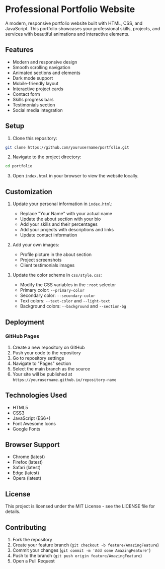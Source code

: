 # Professional Portfolio Website

A modern, responsive portfolio website built with HTML, CSS, and JavaScript. This portfolio showcases your professional skills, projects, and services with beautiful animations and interactive elements.

## Features

- Modern and responsive design
- Smooth scrolling navigation
- Animated sections and elements
- Dark mode support
- Mobile-friendly layout
- Interactive project cards
- Contact form
- Skills progress bars
- Testimonials section
- Social media integration

## Setup

1. Clone this repository:
```bash
git clone https://github.com/yourusername/portfolio.git
```

2. Navigate to the project directory:
```bash
cd portfolio
```

3. Open `index.html` in your browser to view the website locally.

## Customization

1. Update your personal information in `index.html`:
   - Replace "Your Name" with your actual name
   - Update the about section with your bio
   - Add your skills and their percentages
   - Add your projects with descriptions and links
   - Update contact information

2. Add your own images:
   - Profile picture in the about section
   - Project screenshots
   - Client testimonials images

3. Update the color scheme in `css/style.css`:
   - Modify the CSS variables in the `:root` selector
   - Primary color: `--primary-color`
   - Secondary color: `--secondary-color`
   - Text colors: `--text-color` and `--light-text`
   - Background colors: `--background` and `--section-bg`

## Deployment

### GitHub Pages

1. Create a new repository on GitHub
2. Push your code to the repository
3. Go to repository settings
4. Navigate to "Pages" section
5. Select the main branch as the source
6. Your site will be published at `https://yourusername.github.io/repository-name`

## Technologies Used

- HTML5
- CSS3
- JavaScript (ES6+)
- Font Awesome Icons
- Google Fonts

## Browser Support

- Chrome (latest)
- Firefox (latest)
- Safari (latest)
- Edge (latest)
- Opera (latest)

## License

This project is licensed under the MIT License - see the LICENSE file for details.

## Contributing

1. Fork the repository
2. Create your feature branch (`git checkout -b feature/AmazingFeature`)
3. Commit your changes (`git commit -m 'Add some AmazingFeature'`)
4. Push to the branch (`git push origin feature/AmazingFeature`)
5. Open a Pull Request 